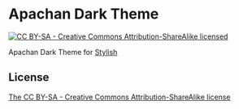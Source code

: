 Apachan Dark Theme
==================

[![CC BY-SA - Creative Commons Attribution-ShareAlike licensed](https://upload.wikimedia.org/wikipedia/commons/d/d0/CC-BY-SA_icon.svg)](https://creativecommons.org/licenses/by-sa/4.0/)

Apachan Dark Theme for [Stylish](https://userstyles.org/)

## License

[The CC BY-SA - Creative Commons Attribution-ShareAlike license](https://creativecommons.org/licenses/by-sa/4.0/)